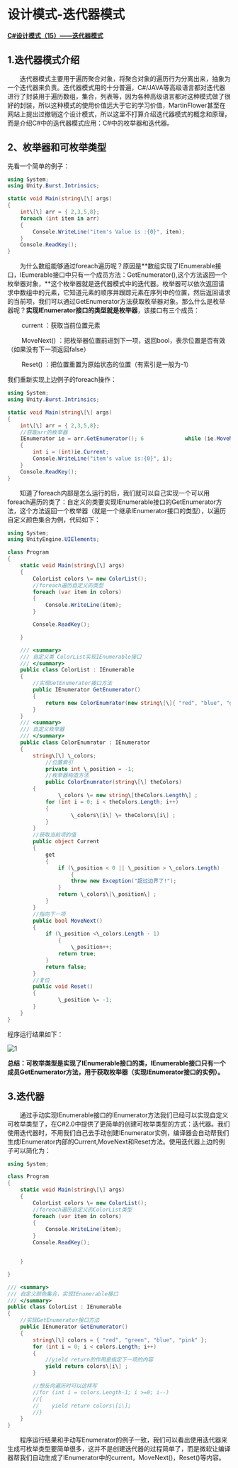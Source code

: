 # 设计模式-迭代器模式

**[C#设计模式（15）——迭代器模式](https://www.cnblogs.com/wyy1234/p/9182217.html)**

## 1.迭代器模式介绍

　　迭代器模式主要用于遍历聚合对象，将聚合对象的遍历行为分离出来，抽象为一个迭代器来负责。迭代器模式用的十分普遍，C#/JAVA等高级语言都对迭代器进行了封装用于遍历数组，集合，列表等，因为各种高级语言都对这种模式做了很好的封装，所以这种模式的使用价值远大于它的学习价值，MartinFlower甚至在网站上提出过撤销这个设计模式，所以这里不打算介绍迭代器模式的概念和原理，而是介绍C#中的迭代器模式应用：C#中的枚举器和迭代器。

## 2、枚举器和可枚举类型

先看一个简单的例子：

```C#
using System;
using Unity.Burst.Intrinsics;

static void Main(string\[\] args)
{
    int\[\] arr = { 2,3,5,8};
    foreach (int item in arr)
    {
        Console.WriteLine("item's Value is :{0}", item);
    }
    Console.ReadKey();
}
```

　　为什么数组能够通过foreach遍历呢？原因是**数组实现了IEnumerable接口，IEumerable接口中只有一个成员方法：GetEnumerator(),这个方法返回一个枚举器对象，**这个枚举器就是迭代器模式中的迭代器。枚举器可以依次返回请求中数组中的元素，它知道元素的顺序并跟踪元素在序列中的位置，然后返回请求的当前项，我们可以通过GetEnumerator方法获取枚举器对象。那么什么是枚举器呢？**实现IEnumerator接口的类型就是枚举器**，该接口有三个成员：

　　 current ：获取当前位置元素

　　 MoveNext() ：把枚举器位置前进到下一项，返回bool，表示位置是否有效（如果没有下一项返回false）

　　 Reset() ：把位置重置为原始状态的位置（有索引是一般为-1）

我们重新实现上边例子的foreach操作：

```C#
using System;
using Unity.Burst.Intrinsics;

static void Main(string\[\] args)
{
    int\[\] arr = { 2,3,5,8};
    //获取arr的枚举器
    IEnumerator ie = arr.GetEnumerator(); 6             while (ie.MoveNext())
    {
        int i = (int)ie.Current;
        Console.WriteLine("item's value is:{0}", i);
    }
    Console.ReadKey();
}
```

　　知道了foreach内部是怎么运行的后，我们就可以自己实现一个可以用foreach遍历的类了：自定义的类要实现IEnumerable接口的GetEnumerator方法，这个方法返回一个枚举器（就是一个继承IEnumerator接口的类型），以遍历自定义颜色集合为例，代码如下：

```C#
using System;
using UnityEngine.UIElements;

class Program
{
    static void Main(string\[\] args)
    {
        ColorList colors \= new ColorList();
        //foreach遍历自定义的类型
        foreach (var item in colors)
        {
            Console.WriteLine(item);
        }

        Console.ReadKey();

    }

    /// <summary>
    /// 自定义类 ColorList实现IEnumerable接口
    /// </summary>
    public class ColorList : IEnumerable
    {
        //实现GetEnumerator接口方法
        public IEnumerator GetEnumerator()
        {
            return new ColorEnumrator(new string\[\]{ "red", "blue", "green", "pink" });
        }
    }
    /// <summary>
    /// 自定义枚举器
    /// </summary>
    public class ColorEnumrator : IEnumerator
    {
        string\[\] \_colors;
            //位置索引
            private int \_position = -1;
            //枚举器构造方法
            public ColorEnumrator(string\[\] theColors)
        {
                \_colors \= new string\[theColors.Length\] ;
            for (int i = 0; i < theColors.Length; i++)
            {
                    \_colors\[i\] \= theColors\[i\] ;
            }
        }
        //获取当前项的值
        public object Current
        {
            get
            {
                if (\_position < 0 || \_position > \_colors.Length)
                    {
                    throw new Exception("超过边界了!");
                }
                return \_colors\[\_position\] ;
            }
        }
        //指向下一项
        public bool MoveNext()
        {
            if (\_position <\_colors.Length - 1)
                {
                    \_position++;
                return true;
            }
            return false;
        }
        //复位
        public void Reset()
        {
                \_position \= -1;
        }
    }
}
```

程序运行结果如下：

![1](https://img2018.cnblogs.com/blog/1007918/201812/1007918-20181201191630875-1556193540.png)

**总结：可枚举类型是实现了IEnumerable接口的类，IEnumerable接口只有一个成员GetEnumerator方法，用于获取枚举器（实现IEnumerator接口的实例）。**

## 3.迭代器

　　通过手动实现IEnumerable接口的IEnumerator方法我们已经可以实现自定义可枚举类型了，在C#2.0中提供了更简单的创建可枚举类型的方式：迭代器。我们使用迭代器时，不用我们自己去手动创建IEnumerator实例，编译器会自动帮我们生成IEnumerator内部的Current,MoveNext和Reset方法。使用迭代器上边的例子可以简化为：

```C#
using System;

class Program
{
    static void Main(string\[\] args)
    {
        ColorList colors \= new ColorList();
        //foreach遍历自定义的ColorList类型
        foreach (var item in colors)
        {
            Console.WriteLine(item);
        }
        Console.ReadKey();


    }

}

/// <summary>
/// 自定义颜色集合，实现IEnumerable接口
/// </summary>
public class ColorList : IEnumerable
{
    //实现GetEnumerator接口方法
    public IEnumerator GetEnumerator()
    {
        string\[\] colors = { "red", "green", "blue", "pink" };
        for (int i = 0; i < colors.Length; i++)
        {
            //yield return的作用是指定下一项的内容
            yield return colors\[i\] ;
        }

        //想反向遍历时可以这样写
        //for (int i = colors.Length-1; i >=0; i--)
        //{
        //    yield return colors\[i\];
        //}
    }
}
```

　　程序运行结果和手动写Enumerator的例子一致，我们可以看出使用迭代器来生成可枚举类型要简单很多，这并不是创建迭代器的过程简单了，而是微软让编译器帮我们自动生成了IEnumerator中的current，MoveNext()，Reset()等内容。
